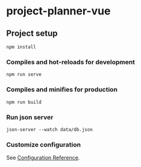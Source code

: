 # project-planner-vue

## Project setup
```
npm install
```

### Compiles and hot-reloads for development
```
npm run serve
```

### Compiles and minifies for production
```
npm run build
```

### Run json server
```
json-server --watch data/db.json
```

### Customize configuration
See [Configuration Reference](https://cli.vuejs.org/config/).
